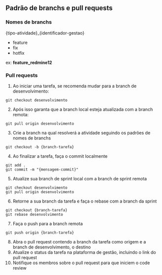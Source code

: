## Padrão de branchs e pull requests

### Nomes de branchs

{tipo-atividade}_{identificador-gestao}

* feature
* fix
* hotfix

ex: **feature_redmine12**


### Pull requests

1. Ao iniciar uma tarefa, se recomenda mudar para a branch de desenvolvimento:
```
git checkout desenvolvimento
```
2. Após isso garanta que a branch local esteja atualizada com a branch remota:
```
git pull origin desenvolvimento
```
3. Crie a branch na qual resolverá a atividade seguindo os padrões de nomes de branchs
```
git checkout -b {branch-tarefa}
```
4. Ao finalizar a tarefa, faça o commit localmente
```
git add .
git commit -m "{mensagem-commit}"
```
5. Atualize sua branch de sprint local com a branch de sprint remota
```
git checkout desenvolvimento
git pull origin desenvolvimento
```
6. Retorne a sua branch da tarefa e faça o rebase com a branch da sprint
```
git checkout {branch-tarefa}
git rebase desenvolvimento
```
7. Faça o push para a branch remota
```
git push origin {branch-tarefa}
```
8. Abra o pull request contendo a branch da tarefa como origem e a branch de desenvolvimento, o destino
9. Atualize o status da tarefa na plataforma de gestão, incluindo o link do pull request
10. Notifique os membros sobre o pull request para que iniciem o code review
